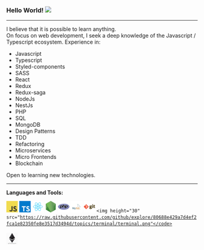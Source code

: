   ### Hello World!  <img src="https://github.com/TheDudeThatCode/TheDudeThatCode/blob/master/Assets/Earth.gif" width="24px">

---- 


I believe that it is possible to learn anything.<br/>
On focus on web development, I seek a deep knowledge of the Javascript / Typescript ecosystem.
Experience in:
- Javascript
- Typescript
- Styled-components
- SASS
- React
- Redux
- Redux-saga
- NodeJs
- NestJs
- PHP
- SQL
- MongoDB
- Design Patterns
- TDD
- Refactoring
- Microservices 
- Micro Frontends
- Blockchain

Open to learning new
technologies.


----

**Languages and Tools:**  

<code><img height="30" src="https://raw.githubusercontent.com/github/explore/80688e429a7d4ef2fca1e82350fe8e3517d3494d/topics/javascript/javascript.png"></code>
<code><img height="30" src="https://raw.githubusercontent.com/github/explore/80688e429a7d4ef2fca1e82350fe8e3517d3494d/topics/typescript/typescript.png"></code>
<code><img height="30" src="https://raw.githubusercontent.com/github/explore/80688e429a7d4ef2fca1e82350fe8e3517d3494d/topics/react/react.png"></code>
<code><img height="30" src="https://raw.githubusercontent.com/github/explore/80688e429a7d4ef2fca1e82350fe8e3517d3494d/topics/nodejs/nodejs.png"></code>
<code><img height="30" src="https://raw.githubusercontent.com/github/explore/80688e429a7d4ef2fca1e82350fe8e3517d3494d/topics/php/php.png"></code>
<code><img height="30" src="https://raw.githubusercontent.com/github/explore/80688e429a7d4ef2fca1e82350fe8e3517d3494d/topics/mysql/mysql.png"></code>
<code><img height="30" src="https://raw.githubusercontent.com/github/explore/80688e429a7d4ef2fca1e82350fe8e3517d3494d/topics/git/git.png"></code>
<code><img height="30" src="https://raw.githubusercontent.com/github/explore/80688e429a7d4ef2fca1e82350fe8e3517d3494d/topics/terminal/terminal.png"</code>
  <code>
    <img height="30" src="https://raw.githubusercontent.com/github/explore/80688e429a7d4ef2fca1e82350fe8e3517d3494d/topics/ethereum/ethereum.png">
  </code>



   


[//]: <![Thiagomedina GitHub Stats](https://github-readme-stats.vercel.app/api?username=thiagomedina&show_icons=true)>
